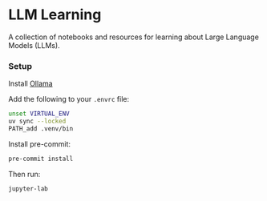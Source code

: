 # LLM Learning

A collection of notebooks and resources for learning about Large Language Models (LLMs).


### Setup

Install [Ollama](https://ollama.com/download)

Add the following to your `.envrc` file:

```sh
unset VIRTUAL_ENV
uv sync --locked
PATH_add .venv/bin
```

Install pre-commit:

```sh
pre-commit install
```

Then run:

```sh
jupyter-lab
```
